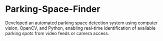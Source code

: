 # Parking-Space-Finder
Developed an automated parking space detection system using computer vision, OpenCV, and Python, enabling real-time identification of available parking spots from video feeds or camera access.
